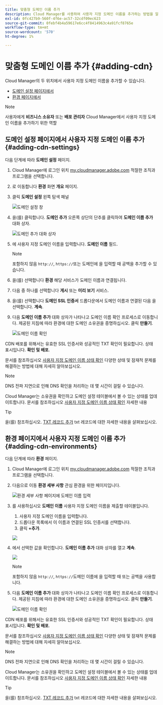```yaml
---
title: 맞춤형 도메인 이름 추가
description: Cloud Manager를 사용하여 사용자 지정 도메인 이름을 추가하는 방법을 알아봅니다.
exl-id: 0fc427b9-560f-4f6e-ac57-32cdf09ec623
source-git-commit: 0febf4b4a59617e6cc4f8414963c4a91fcf8765e
workflow-type: tm+mt
source-wordcount: '570'
ht-degree: 1%

---
```


# 맞춤형 도메인 이름 추가 {#adding-cdn}

Cloud Manager의 두 위치에서 사용자 지정 도메인 이름을 추가할 수 있습니다.

* [도메인 설정 페이지에서](#adding-cdn-settings)
* [환경 페이지에서](#adding-cdn-environments)

>[!NOTE]
>
>사용자에게 **비즈니스 소유자** 또는 **배포 관리자** Cloud Manager에서 사용자 지정 도메인 이름을 추가하기 위한 역할

## 도메인 설정 페이지에서 사용자 지정 도메인 이름 추가 {#adding-cdn-settings}

다음 단계에 따라 **도메인 설정** 페이지.

1. Cloud Manager에 로그인 위치 [my.cloudmanager.adobe.com](https://my.cloudmanager.adobe.com/) 적절한 조직과 프로그램을 선택합니다.

1. 로 이동합니다 **환경** 화면 **개요** 페이지.

1. 클릭 **도메인 설정** 왼쪽 탐색 패널

   ![도메인 설정 창](/help/implementing/cloud-manager/assets/cdn/cdn-create.png)

1. 을(를) 클릭합니다. **도메인 추가** 오른쪽 상단의 단추를 클릭하여 **도메인 이름 추가** 대화 상자.

   ![도메인 추가 대화 상자](/help/implementing/cloud-manager/assets/cdn/add-cdn1.png)

1. 에 사용자 지정 도메인 이름을 입력합니다. **도메인 이름** 필드.

   >[!NOTE]
   >
   >포함하지 않음 `http://`, `https://`또는 도메인에 을 입력할 때 공백을 추가할 수 있습니다.

1. 을(를) 선택합니다 **환경** 해당 서비스가 도메인 이름과 연결됩니다.

1. 다음 중 하나를 선택합니다 **게시** 또는 **미리 보기** 서비스.

1. 을(를) 선택합니다 **도메인 SSL 인증서** 드롭다운에서 도메인 이름과 연결된 다음 을 선택합니다. **계속**.

1. 다음 **도메인 이름 추가** 대화 상자가 나타나고 도메인 이름 확인 프로세스로 이동합니다. 제공된 지침에 따라 환경에 대한 도메인 소유권을 증명하십시오. 클릭 **만들기**.

   ![도메인 이름 확인](/help/implementing/cloud-manager/assets/cdn/cdn-create6.png)

CDN 배포를 위해서는 유효한 SSL 인증서와 성공적인 TXT 확인이 필요합니다. 상태 표시입니다. **확인 및 배포**.

문서를 참조하십시오 [사용자 지정 도메인 이름 상태 확인](/help/implementing/cloud-manager/custom-domain-names/check-domain-name-status.md) 다양한 상태 및 잠재적 문제를 해결하는 방법에 대해 자세히 알아보십시오.

>[!NOTE]
>
>DNS 전파 지연으로 인해 DNS 확인을 처리하는 데 몇 시간이 걸릴 수 있습니다.
>
>Cloud Manager는 소유권을 확인하고 도메인 설정 테이블에서 볼 수 있는 상태를 업데이트합니다. 문서를 참조하십시오 [사용자 지정 도메인 이름 상태 확인](/help/implementing/cloud-manager/custom-domain-names/check-domain-name-status.md) 자세한 내용

>[!TIP]
>
>을(를) 참조하십시오. [TXT 레코드 추가](/help/implementing/cloud-manager/custom-domain-names/add-text-record.md) txt 레코드에 대한 자세한 내용을 살펴보십시오.

## 환경 페이지에서 사용자 지정 도메인 이름 추가 {#adding-cdn-environments}

다음 단계에 따라 **환경** 페이지.

1. Cloud Manager에 로그인 위치 [my.cloudmanager.adobe.com](https://my.cloudmanager.adobe.com/) 적절한 조직과 프로그램을 선택합니다.

1. 다음으로 이동 **환경 세부 사항** 관심 환경을 위한 페이지입니다.

   ![환경 세부 사항 페이지에 도메인 이름 입력](/help/implementing/cloud-manager/assets/cdn/cdn-create4.png)

1. 를 사용하십시오 **도메인 이름** 사용자 지정 도메인 이름을 제출할 테이블입니다.

   1. 사용자 지정 도메인 이름을 입력합니다.
   1. 드롭다운 목록에서 이 이름과 연결된 SSL 인증서를 선택합니다.
   1. 클릭 **+추가**.

   ![](/help/implementing/cloud-manager/assets/cdn/cdn-create3.png)

1. 에서 선택한 값을 확인합니다. **도메인 이름 추가** 대화 상자를 열고 **계속**.

   ![](/help/implementing/cloud-manager/assets/cdn/cdn-create5.png)

   >[!NOTE]
   >
   >포함하지 않음 `http://`, `https://`도메인 이름에 을 입력할 때 또는 공백을 사용합니다.

1. 다음 **도메인 이름 추가** 대화 상자가 나타나고 도메인 이름 확인 프로세스로 이동합니다. 제공된 지침에 따라 환경에 대한 도메인 소유권을 증명하십시오. 클릭 **만들기**.

   ![도메인 이름 확인](/help/implementing/cloud-manager/assets/cdn/cdn-create6.png)

CDN 배포를 위해서는 유효한 SSL 인증서와 성공적인 TXT 확인이 필요합니다. 상태 표시입니다. **확인 및 배포**.

문서를 참조하십시오 [사용자 지정 도메인 이름 상태 확인](/help/implementing/cloud-manager/custom-domain-names/check-domain-name-status.md) 다양한 상태 및 잠재적 문제를 해결하는 방법에 대해 자세히 알아보십시오.

>[!NOTE]
>
>DNS 전파 지연으로 인해 DNS 확인을 처리하는 데 몇 시간이 걸릴 수 있습니다.
>
>Cloud Manager는 소유권을 확인하고 도메인 설정 테이블에서 볼 수 있는 상태를 업데이트합니다. 문서를 참조하십시오 [사용자 지정 도메인 이름 상태 확인](/help/implementing/cloud-manager/custom-domain-names/check-domain-name-status.md) 자세한 내용

>[!TIP]
>
>을(를) 참조하십시오. [TXT 레코드 추가](/help/implementing/cloud-manager/custom-domain-names/add-text-record.md) txt 레코드에 대한 자세한 내용을 살펴보십시오.
